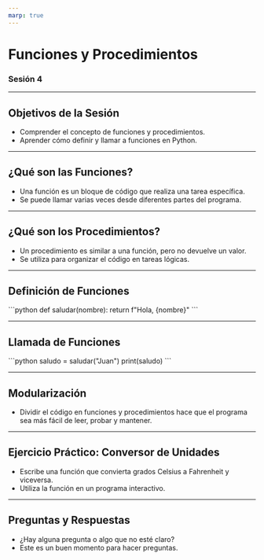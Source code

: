```yaml
---
marp: true
---
```


# Funciones y Procedimientos
### Sesión 4

---

## Objetivos de la Sesión
- Comprender el concepto de funciones y procedimientos.
- Aprender cómo definir y llamar a funciones en Python.

---

## ¿Qué son las Funciones?
- Una función es un bloque de código que realiza una tarea específica.
- Se puede llamar varias veces desde diferentes partes del programa.

---

## ¿Qué son los Procedimientos?
- Un procedimiento es similar a una función, pero no devuelve un valor.
- Se utiliza para organizar el código en tareas lógicas.

---

## Definición de Funciones
\`\`\`python
def saludar(nombre):
    return f"Hola, {nombre}"
\`\`\`

---

## Llamada de Funciones
\`\`\`python
saludo = saludar("Juan")
print(saludo)
\`\`\`

---

## Modularización
- Dividir el código en funciones y procedimientos hace que el programa sea más fácil de leer, probar y mantener.

---

## Ejercicio Práctico: Conversor de Unidades
- Escribe una función que convierta grados Celsius a Fahrenheit y viceversa.
- Utiliza la función en un programa interactivo.

---

## Preguntas y Respuestas
- ¿Hay alguna pregunta o algo que no esté claro?
- Este es un buen momento para hacer preguntas.
